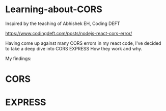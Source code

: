 # Learning-about-CORS
Inspired by the teaching of Abhishek EH, Coding DEFT 

 https://www.codingdeft.com/posts/nodejs-react-cors-error/
 
 Having come up against many CORS errors in my react code, I've decided to take a deep dive into 
 CORS
 EXPRESS
 How they work and why.
 
 My findings:
 # CORS
 
 # EXPRESS
